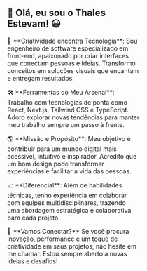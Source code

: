 <div style="max-width: 60%" align="left">
<h2>🌟 Olá, eu sou o Thales Estevam! 😃</h2>

<p>🎨 **Criatividade encontra Tecnologia**: Sou engenheiro de software especializado em front-end, apaixonado por criar interfaces que conectam pessoas e ideias. Transformo conceitos em soluções visuais que encantam e entregam resultados.</p>

<p>🛠️ **Ferramentas do Meu Arsenal**: Trabalho com tecnologias de ponta como React, Next.js, Tailwind CSS e TypeScript. Adoro explorar novas tendências para manter meu trabalho sempre um passo à frente.</p>

<p>🌎 **Missão e Propósito**: Meu objetivo é contribuir para um mundo digital mais acessível, intuitivo e inspirador. Acredito que um bom design pode transformar experiências e facilitar a vida das pessoas.</p>

<p>📈 **Diferencial**: Além de habilidades técnicas, tenho experiência em colaborar com equipes multidisciplinares, trazendo uma abordagem estratégica e colaborativa para cada projeto.</p>

<p>💬 **Vamos Conectar?** Se você procura inovação, performance e um toque de criatividade em seus projetos, não hesite em me chamar. Estou sempre aberto a novas ideias e desafios!</p>
</div>

